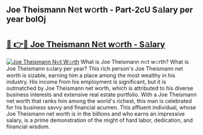 ## Joe Theismann N𝚎t w𝚘rth - Part-2cU S𝚊lary per year bolOj

# <h2><a href="http://gc3p3li.nevu.top/?p=Joe+Theismann">🔗 👉🔴 Joe Theismann N𝚎t w𝚘rth - S𝚊lary</a></h2>

[![Joe Theismann N𝚎t W𝚘rth](https://i.imgur.com/Oavwk0R.jpeg)](http://gc3p3li.nevu.top/?p=Joe+Theismann)
What is Joe Theismann n𝚎t w𝚘rth? What is Joe Theismann s𝚊lary per year?
This rich person's Joe Theismann net worth is sizable, earning him a place among the most wealthy in his industry. His income from his employment is significant, but it is outmatched by Joe Theismann net worth, which is attributed to his diverse business interests and extensive real estate portfolio. With a Joe Theismann net worth that ranks him among the world's richest, this man is celebrated for his business savvy and financial acumen. This affluent individual, whose Joe Theismann net worth is in the billions and who earns an impressive salary, is a prime demonstration of the might of hard labor, dedication, and financial wisdom.
